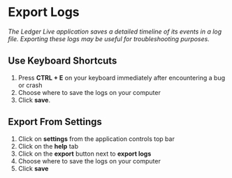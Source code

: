 
# Export Logs

_The Ledger Live application saves a detailed timeline of its events in a log file. Exporting these logs may be useful for troubleshooting purposes._

## **Use Keyboard Shortcuts**

1.  Press **CTRL + E** on your keyboard immediately after encountering a bug or crash
2.  Choose where to save the logs on your computer
3.  Click **save**.

## **Export From Settings**

1.  Click on **settings** from the application controls top bar
2.  Click on the **help** tab
3.  Click on the **export** button next to **export logs**
4.  Choose where to save the logs on your computer
5.  Click **save**